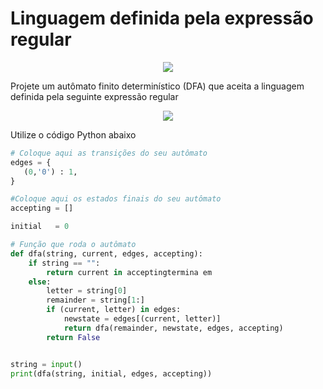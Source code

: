 # Linguagem definida pela expressão regular <!-- $$(ab)^*(ba)^*$$ --> 

<div align="center"><img style="background: white;" src="https://render.githubusercontent.com/render/math?math="></div>

 
Projete um autômato finito determinístico (DFA) que aceita a linguagem definida pela seguinte expressão regular 

<!-- $$(ab)^*(ba)^*$$ --> 

<div align="center"><img style="background: white;" src="https://render.githubusercontent.com/render/math?math="></div>


Utilize o código Python abaixo
```Python
# Coloque aqui as transições do seu autômato
edges = {
   (0,'0') : 1,            
}

#Coloque aqui os estados finais do seu autômato
accepting = []

initial   = 0

# Função que roda o autômato
def dfa(string, current, edges, accepting):
    if string == "":
        return current in acceptingtermina em
    else:
        letter = string[0]
        remainder = string[1:]
        if (current, letter) in edges:
            newstate = edges[(current, letter)]
            return dfa(remainder, newstate, edges, accepting)
        return False


string = input()
print(dfa(string, initial, edges, accepting))

```
